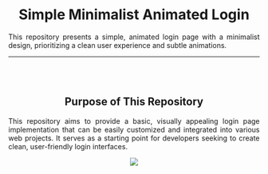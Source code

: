 <!--About-->
<div align=center>
  <h1>
    Simple Minimalist Animated Login
  </h1>
    <p align=justify>
      This repository presents a simple, animated login page with a minimalist design, prioritizing a clean user experience and subtle animations.
    </p>
</div>
<!--About End-->

<!--Gap-->
<hr><br><br>
<!--Gap End-->

<!--Purpose-->
<div align=center>
  <h2>
    Purpose of This Repository
  </h2>
</div>
  <p align=justify>
     This repository aims to provide a basic, visually appealing login page implementation that can be easily customized and integrated into various web projects. It serves as a starting point for developers seeking to create clean, user-friendly login interfaces.
<!--Purpose End-->

<!--Gap-->
<br>
<!--Gap End-->

<!--Footer-->
<p align="center">
  <a href="https://www.instagram.com/guanshiyin_/">
     <img src="https://capsule-render.vercel.app/api?type=waving&height=200&color=20:72aae3,100:cadbf5&section=footer&reversal=false&textBg=false&fontAlignY=50&descAlign=48&descAlignY=59"/>
  </a>
</p>
